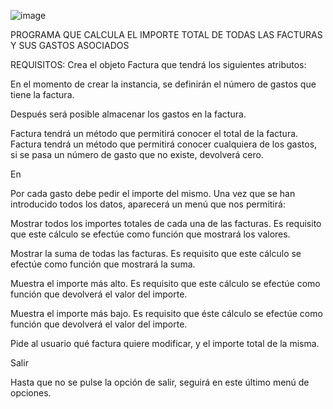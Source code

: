 ![image](https://github.com/user-attachments/assets/bf5f8707-c11b-46e1-bf9a-411918e065ad)

PROGRAMA QUE CALCULA EL IMPORTE TOTAL DE TODAS LAS FACTURAS Y SUS GASTOS ASOCIADOS

REQUISITOS: Crea el objeto Factura que tendrá los siguientes atributos: 

En el momento de crear la instancia, se definirán el número de gastos que tiene la factura. 

Después será posible almacenar los gastos en la factura. 

Factura tendrá un método que permitirá conocer el total de la factura. 
Factura tendrá un método que permitirá conocer cualquiera de los gastos, si se pasa un número de gasto que no existe, 
devolverá cero.


En 

Por cada gasto debe pedir el importe del mismo.
Una vez que se han introducido todos los datos, aparecerá un menú que nos permitirá:

Mostrar todos los importes totales de cada una de las facturas. Es requisito que este cálculo se efectúe como función que mostrará los valores.

Mostrar la suma de todas las facturas. Es requisito que este cálculo se efectúe como función que mostrará la suma.

Muestra el importe más alto. Es requisito que este cálculo se efectúe como función que devolverá el valor del importe.

Muestra el importe más bajo. Es requisito que éste cálculo se efectúe como función que devolverá el valor del importe.

Pide al usuario qué factura quiere modificar, y el importe total de la misma.

Salir

Hasta que no se pulse la opción de salir, seguirá en este último menú de opciones.
